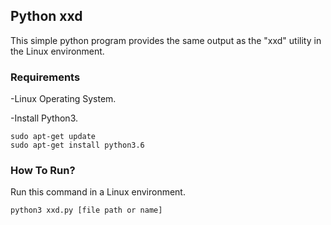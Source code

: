 ## Python xxd
This simple python program provides the same output as the "xxd" utility in the Linux environment.
### Requirements 
-Linux Operating System.

-Install Python3.

    sudo apt-get update
    sudo apt-get install python3.6
    
### How To Run?
Run this command in a Linux environment.
```
python3 xxd.py [file path or name]
```
